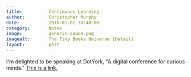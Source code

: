 ```yaml
---
title:			Continuous Learning
author:			Christopher Murphy
date:			2016-01-01 10:48:00
category: 		Notes
image:			generic-space.png
imagealt:		The Tiny Books Universe [Detail]
layout:			post
---
```



I'm delighted to be speaking at DotYork, "A digital conference for curious minds." [This is a link.][01]


[01]: http://dotyork.com/2016/ "DotYork"
[02]: http://dotyork.com/2016/continuous-learning "Continuous Learning"